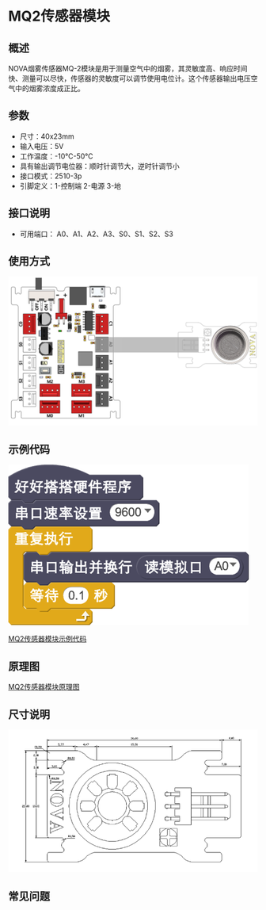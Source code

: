 # MQ2传感器模块

## 概述

NOVA烟雾传感器MQ-2模块是用于测量空气中的烟雾，其灵敏度高、响应时间快、测量可以尽快，传感器的灵敏度可以调节使用电位计。这个传感器输出电压空气中的烟雾浓度成正比。

## 参数

* 尺寸：40x23mm
* 输入电压：5V
* 工作温度：-10℃-50℃
* 具有输出调节电位器：顺时针调节大，逆时针调节小
* 接口模式：2510-3p
* 引脚定义：1-控制端 2-电源 3-地

## 接口说明

* 可用端口： A0、A1、A2、A3、S0、S1、S2、S3

## 使用方式

![](../../.gitbook/assets/09.png)

## 示例代码

![](../../.gitbook/assets/10.png)

[MQ2传感器模块示例代码](http://www.haohaodada.com/show.php?id=947448)

## 原理图

[MQ2传感器模块原理图](https://github.com/Haohaodada-official/haohaodada-docs/blob/master/原理图/MQ传感器底座.pdf)

## 尺寸说明

![](../../.gitbook/assets/83.png)

## 常见问题


